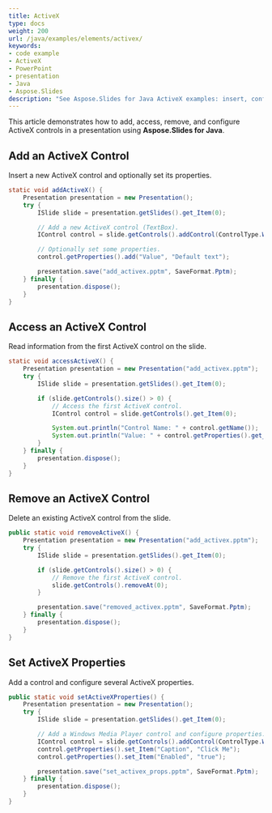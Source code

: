 ```yaml
---
title: ActiveX
type: docs
weight: 200
url: /java/examples/elements/activex/
keywords:
- code example
- ActiveX
- PowerPoint
- presentation
- Java
- Aspose.Slides
description: "See Aspose.Slides for Java ActiveX examples: insert, configure, and control ActiveX objects in PPT and PPTX presentations with clear Java code."
---
```


This article demonstrates how to add, access, remove, and configure ActiveX controls in a presentation using **Aspose.Slides for Java**.

## **Add an ActiveX Control**

Insert a new ActiveX control and optionally set its properties.

```java
static void addActiveX() {
    Presentation presentation = new Presentation();
    try {
        ISlide slide = presentation.getSlides().get_Item(0);

        // Add a new ActiveX control (TextBox).
        IControl control = slide.getControls().addControl(ControlType.WindowsMediaPlayer, 50, 50, 100, 50);

        // Optionally set some properties.
        control.getProperties().add("Value", "Default text");

        presentation.save("add_activex.pptm", SaveFormat.Pptm);
    } finally {
        presentation.dispose();
    }
}
```

## **Access an ActiveX Control**

Read information from the first ActiveX control on the slide.

```java
static void accessActiveX() {
    Presentation presentation = new Presentation("add_activex.pptm");
    try {
        ISlide slide = presentation.getSlides().get_Item(0);

        if (slide.getControls().size() > 0) {
            // Access the first ActiveX control.
            IControl control = slide.getControls().get_Item(0);

            System.out.println("Control Name: " + control.getName());
            System.out.println("Value: " + control.getProperties().get_Item("Value"));
        }
    } finally {
        presentation.dispose();
    }
}
```

## **Remove an ActiveX Control**

Delete an existing ActiveX control from the slide.

```java
public static void removeActiveX() {
    Presentation presentation = new Presentation("add_activex.pptm");
    try {
        ISlide slide = presentation.getSlides().get_Item(0);

        if (slide.getControls().size() > 0) {
            // Remove the first ActiveX control.
            slide.getControls().removeAt(0);
        }

        presentation.save("removed_activex.pptm", SaveFormat.Pptm);
    } finally {
        presentation.dispose();
    }
}
```

## **Set ActiveX Properties**

Add a control and configure several ActiveX properties.

```java
public static void setActiveXProperties() {
    Presentation presentation = new Presentation();
    try {
        ISlide slide = presentation.getSlides().get_Item(0);

        // Add a Windows Media Player control and configure properties.
        IControl control = slide.getControls().addControl(ControlType.WindowsMediaPlayer, 50, 50, 150, 50);
        control.getProperties().set_Item("Caption", "Click Me");
        control.getProperties().set_Item("Enabled", "true");

        presentation.save("set_activex_props.pptm", SaveFormat.Pptm);
    } finally {
        presentation.dispose();
    }
}
```
